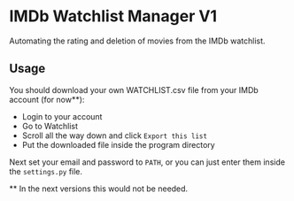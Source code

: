 # IMDb Watchlist Manager V1

Automating the rating and deletion of movies from the IMDb watchlist.

## Usage

You should download your own WATCHLIST.csv file from your IMDb account (for now**):
* Login to your account
* Go to Watchlist
* Scroll all the way down and click ```Export this list```
* Put the downloaded file inside the program directory

Next set your email and password to ```PATH```, or you can just enter them inside the ```settings.py``` file.

** In the next versions this would not be needed.